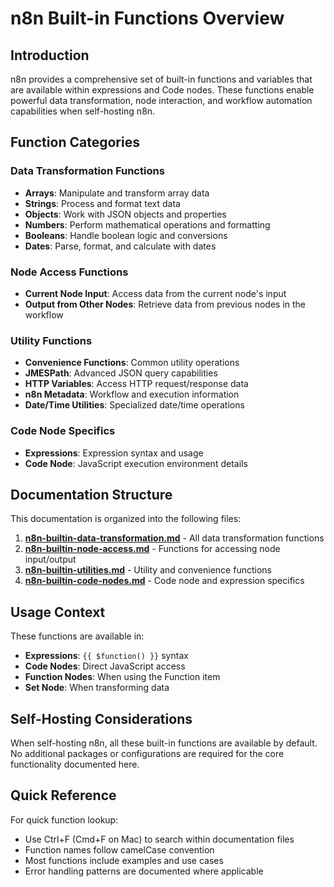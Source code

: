 # n8n Built-in Functions Overview

## Introduction

n8n provides a comprehensive set of built-in functions and variables that are available within expressions and Code nodes. These functions enable powerful data transformation, node interaction, and workflow automation capabilities when self-hosting n8n.

## Function Categories

### Data Transformation Functions
- **Arrays**: Manipulate and transform array data
- **Strings**: Process and format text data
- **Objects**: Work with JSON objects and properties
- **Numbers**: Perform mathematical operations and formatting
- **Booleans**: Handle boolean logic and conversions
- **Dates**: Parse, format, and calculate with dates

### Node Access Functions
- **Current Node Input**: Access data from the current node's input
- **Output from Other Nodes**: Retrieve data from previous nodes in the workflow

### Utility Functions
- **Convenience Functions**: Common utility operations
- **JMESPath**: Advanced JSON query capabilities
- **HTTP Variables**: Access HTTP request/response data
- **n8n Metadata**: Workflow and execution information
- **Date/Time Utilities**: Specialized date/time operations

### Code Node Specifics
- **Expressions**: Expression syntax and usage
- **Code Node**: JavaScript execution environment details

## Documentation Structure

This documentation is organized into the following files:

1. **[n8n-builtin-data-transformation.md](./n8n-builtin-data-transformation.md)** - All data transformation functions
2. **[n8n-builtin-node-access.md](./n8n-builtin-node-access.md)** - Functions for accessing node input/output
3. **[n8n-builtin-utilities.md](./n8n-builtin-utilities.md)** - Utility and convenience functions
4. **[n8n-builtin-code-nodes.md](./n8n-builtin-code-nodes.md)** - Code node and expression specifics

## Usage Context

These functions are available in:
- **Expressions**: `{{ $function() }}` syntax
- **Code Nodes**: Direct JavaScript access
- **Function Nodes**: When using the Function item
- **Set Node**: When transforming data

## Self-Hosting Considerations

When self-hosting n8n, all these built-in functions are available by default. No additional packages or configurations are required for the core functionality documented here.

## Quick Reference

For quick function lookup:
- Use Ctrl+F (Cmd+F on Mac) to search within documentation files
- Function names follow camelCase convention
- Most functions include examples and use cases
- Error handling patterns are documented where applicable 